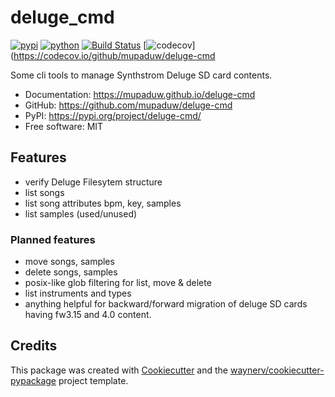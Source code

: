 # deluge_cmd


[![pypi](https://img.shields.io/pypi/v/deluge-cmd.svg)](https://pypi.org/project/deluge-cmd/)
[![python](https://img.shields.io/pypi/pyversions/deluge-cmd.svg)](https://pypi.org/project/deluge-cmd/)
[![Build Status](https://github.com/mupaduw/deluge-cmd/actions/workflows/dev.yml/badge.svg)](https://github.com/mupaduw/deluge-cmd/actions/workflows/dev.yml)
[![codecov](https://codecov.io/gh/mupaduw/deluge-cmd/branch/main/graphs/badge.svg)](https://codecov.io/github/mupaduw/deluge-cmd


Some cli tools to manage Synthstrom Deluge SD card contents.

* Documentation: <https://mupaduw.github.io/deluge-cmd>
* GitHub: <https://github.com/mupaduw/deluge-cmd>
* PyPI: <https://pypi.org/project/deluge-cmd/>
* Free software: MIT


## Features

- verify Deluge Filesytem structure
- list songs 
- list song attributes bpm, key, samples
- list samples (used/unused)

### Planned features
- move songs, samples 
- delete songs, samples
- posix-like glob filtering for list, move & delete
- list instruments and types
- anything helpful for backward/forward migration of deluge SD cards having fw3.15 and 4.0 content.

## Credits

This package was created with [Cookiecutter](https://github.com/audreyr/cookiecutter) and the [waynerv/cookiecutter-pypackage](https://github.com/waynerv/cookiecutter-pypackage) project template.
